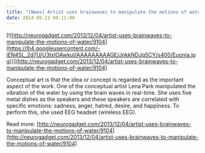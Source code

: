 ```yaml
---
title: "[News] Artist uses brainwaves to manipulate the motions of water"
date: 2014-05-21 00:11:00
---
```


[![http://neurogadget.com/2013/12/04/artist-uses-brainwaves-to-manipulate-the-motions-of-water/9104](https://lh4.googleusercontent.com/-iEN45L_2d7U/U3txIOAwkuI/AAAAAAAAAGE/JnkkNDJq5CY/s400/Euonia.jpg)}](http://neurogadget.com/2013/12/04/artist-uses-brainwaves-to-manipulate-the-motions-of-water/9104)

Conceptual art is that the idea or concept is regarded as the important aspect of the work. One of the conceptual artist Lena Park manipulated the vibration of the water by using the brain waves in real-time. She uses five metal dishes as the speakers and these speakers are correlated with specific emotions: sadness, anger, hatred, desire, and happiness. To perform this, she used EEG headset (wireless EEG).

Read more: [http://neurogadget.com/2013/12/04/artist-uses-brainwaves-to-manipulate-the-motions-of-water/9104](http://neurogadget.com/2013/12/04/artist-uses-brainwaves-to-manipulate-the-motions-of-water/9104)

